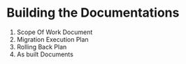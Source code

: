 # Building the Documentations

1. Scope Of Work Document
2. Migration Execution Plan
3. Rolling Back Plan
4. As built Documents